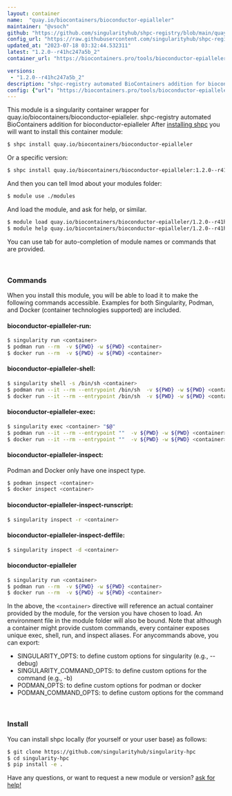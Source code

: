 ```yaml
---
layout: container
name:  "quay.io/biocontainers/bioconductor-epialleler"
maintainer: "@vsoch"
github: "https://github.com/singularityhub/shpc-registry/blob/main/quay.io/biocontainers/bioconductor-epialleler/container.yaml"
config_url: "https://raw.githubusercontent.com/singularityhub/shpc-registry/main/quay.io/biocontainers/bioconductor-epialleler/container.yaml"
updated_at: "2023-07-18 03:32:44.532311"
latest: "1.2.0--r41hc247a5b_2"
container_url: "https://biocontainers.pro/tools/bioconductor-epialleler"

versions:
 - "1.2.0--r41hc247a5b_2"
description: "shpc-registry automated BioContainers addition for bioconductor-epialleler"
config: {"url": "https://biocontainers.pro/tools/bioconductor-epialleler", "maintainer": "@vsoch", "description": "shpc-registry automated BioContainers addition for bioconductor-epialleler", "latest": {"1.2.0--r41hc247a5b_2": "sha256:18a1c72ef0446570273f5b9576452db84e883545cc6cee01a054576552823502"}, "tags": {"1.2.0--r41hc247a5b_2": "sha256:18a1c72ef0446570273f5b9576452db84e883545cc6cee01a054576552823502"}, "docker": "quay.io/biocontainers/bioconductor-epialleler"}
---
```


This module is a singularity container wrapper for quay.io/biocontainers/bioconductor-epialleler.
shpc-registry automated BioContainers addition for bioconductor-epialleler
After [installing shpc](#install) you will want to install this container module:


```bash
$ shpc install quay.io/biocontainers/bioconductor-epialleler
```

Or a specific version:

```bash
$ shpc install quay.io/biocontainers/bioconductor-epialleler:1.2.0--r41hc247a5b_2
```

And then you can tell lmod about your modules folder:

```bash
$ module use ./modules
```

And load the module, and ask for help, or similar.

```bash
$ module load quay.io/biocontainers/bioconductor-epialleler/1.2.0--r41hc247a5b_2
$ module help quay.io/biocontainers/bioconductor-epialleler/1.2.0--r41hc247a5b_2
```

You can use tab for auto-completion of module names or commands that are provided.

<br>

### Commands

When you install this module, you will be able to load it to make the following commands accessible.
Examples for both Singularity, Podman, and Docker (container technologies supported) are included.

#### bioconductor-epialleler-run:

```bash
$ singularity run <container>
$ podman run --rm  -v ${PWD} -w ${PWD} <container>
$ docker run --rm  -v ${PWD} -w ${PWD} <container>
```

#### bioconductor-epialleler-shell:

```bash
$ singularity shell -s /bin/sh <container>
$ podman run --it --rm --entrypoint /bin/sh  -v ${PWD} -w ${PWD} <container>
$ docker run --it --rm --entrypoint /bin/sh  -v ${PWD} -w ${PWD} <container>
```

#### bioconductor-epialleler-exec:

```bash
$ singularity exec <container> "$@"
$ podman run --it --rm --entrypoint ""  -v ${PWD} -w ${PWD} <container> "$@"
$ docker run --it --rm --entrypoint ""  -v ${PWD} -w ${PWD} <container> "$@"
```

#### bioconductor-epialleler-inspect:

Podman and Docker only have one inspect type.

```bash
$ podman inspect <container>
$ docker inspect <container>
```

#### bioconductor-epialleler-inspect-runscript:

```bash
$ singularity inspect -r <container>
```

#### bioconductor-epialleler-inspect-deffile:

```bash
$ singularity inspect -d <container>
```



#### bioconductor-epialleler

```bash
$ singularity run <container>
$ podman run --rm  -v ${PWD} -w ${PWD} <container>
$ docker run --rm  -v ${PWD} -w ${PWD} <container>
```


In the above, the `<container>` directive will reference an actual container provided
by the module, for the version you have chosen to load. An environment file in the
module folder will also be bound. Note that although a container
might provide custom commands, every container exposes unique exec, shell, run, and
inspect aliases. For anycommands above, you can export:

 - SINGULARITY_OPTS: to define custom options for singularity (e.g., --debug)
 - SINGULARITY_COMMAND_OPTS: to define custom options for the command (e.g., -b)
 - PODMAN_OPTS: to define custom options for podman or docker
 - PODMAN_COMMAND_OPTS: to define custom options for the command

<br>

### Install

You can install shpc locally (for yourself or your user base) as follows:

```bash
$ git clone https://github.com/singularityhub/singularity-hpc
$ cd singularity-hpc
$ pip install -e .
```

Have any questions, or want to request a new module or version? [ask for help!](https://github.com/singularityhub/singularity-hpc/issues)
